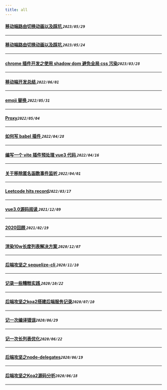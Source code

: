```yaml
---
title: all
---
```

 #### [移动端路由切换动画以及踩坑  ](/blog/2023/0529_i18n_type.md)_`2023/05/29`_
*****
 #### [移动端路由切换动画以及踩坑  ](/blog/2023/0524_route_animate.md)_`2023/05/24`_
*****
 #### [chrome 插件开发之使用 shadow dom 避免全局 css 污染](/blog/2023/0328_shadowdom.md)_`2023/03/28`_
*****
 #### [移动端开发总结  ](/blog/2022/0601_mobileFe.md)_`2022/06/01`_
*****
 #### [emoji 替换  ](/blog/2022/0531_emoji.md)_`2022/05/31`_
*****
 #### [Proxy](/blog/2022/0504_proxy.md)_`2022/05/04`_
*****
 #### [如何写 babel 插件  ](/blog/2022/0428_babel.md)_`2022/04/28`_
*****
 #### [编写一个 vite 插件预处理 vue3 代码  ](/blog/2022/0416_viteplugin_definereactive.md)_`2022/04/16`_
*****
 #### [关于移除匿名函数事件监听  ](/blog/2022/0401_eventlistener.md)_`2022/04/01`_
*****
 #### [Leetcode hits record](/blog/2022/0317_leetcode.md)_`2022/03/17`_
*****
 #### [vue3.0源码阅读 ](/blog/2021/1209_vue3.0_1.md)_`2021/12/09`_
*****
 #### [2020回顾    ](/blog/2021/0219_2020.md)_`2021/02/19`_
*****
 #### [渲染10w长度列表解决方案  ](/blog/2020/1207_infinityList.md)_`2020/12/07`_
*****
 #### [后端攻坚之 sequelize-cli   ](/blog/2020/1110_sequelize_cli.md)_`2020/11/10`_
*****
 #### [记录一些糟糕实践  ](/blog/2020/1022_record_accident_log.md)_`2020/10/22`_
*****
 #### [后端攻坚之koa2搭建后端服务记录](/blog/2020/0710_firstBackendLog.md)_`2020/07/10`_
*****
 #### [记一次编译错误](/blog/2020/0629_lookAtError.md)_`2020/06/29`_
*****
 #### [记一次长列表优化](/blog/2020/0622_longListOptmize.md)_`2020/06/22`_
*****
 #### [后端攻坚之node-delegates](/blog/2020/0619_delegatesJs.md)_`2020/06/19`_
*****
 #### [后端攻坚之Koa2源码分析](/blog/2020/0618_koa_advantage.md)_`2020/06/18`_
*****
